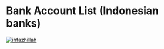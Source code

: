 # Bank Account List (Indonesian banks)
[![ihfazhillah](https://circleci.com/gh/ihfazhillah/android-bank-accounts.svg?style=svg)](https://circleci.com/gh/ihfazhillah/android-bank-accounts)
